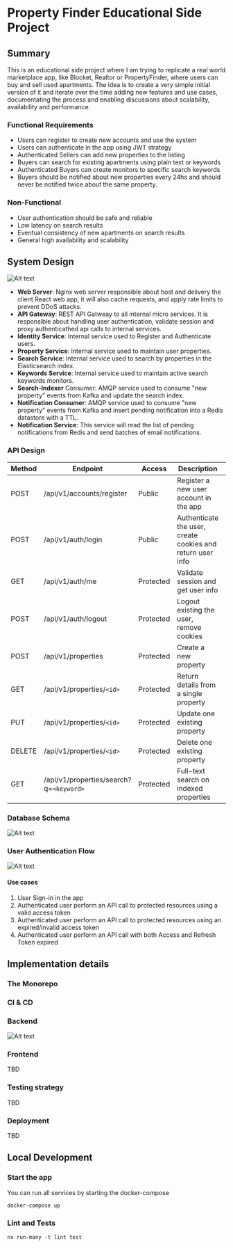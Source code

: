 # Property Finder Educational Side Project

## Summary

This is an educational side project where I am trying to replicate a real world marketplace app, like Blocket, Realtor or PropertyFinder, where users can buy and sell used apartments. The idea is to create a very simple initial version of it and iterate over the time adding new features and use cases, documentating the process and enabling discussions about scalability, availability and performance.

### Functional Requirements

- Users can register to create new accounts and use the system
- Users can authenticate in the app using JWT strategy
- Authenticated Sellers can add new properties to the listing
- Buyers can search for existing apartments using plain text or keywords
- Authenticated Buyers can create monitors to specific search keywords
- Buyers should be notified about new properties every 24hs and should never be notified twice about the same property.

### Non-Functional

- User authentication should be safe and reliable
- Low latency on search results
- Eventual consistency of new apartments on search results
- General high availability and scalability

## System Design

![Alt text](system-design.png)

- **Web Server**: Nginx web server responsible about host and delivery the client React web app, it will also cache requests, and apply rate limits to prevent DDoS attacks.
- **API Gateway**: REST API Gatweay to all internal micro services. It is responsible about handling user authentication, validate session and proxy authenticathed api calls to internal services.
- **Identity Service**: Internal service used to Register and Authenticate users.
- **Property Service**: Internal service used to maintain user properties.
- **Search Service**: Internal service used to search by properties in the Elasticsearch index.
- **Keywords Service**: Internal service used to maintain active search keywords monitors.
- **Search-Indexer** Consumer: AMQP service used to consume "new property" events from Kafka and update the search index.
- **Notification Consumer**: AMQP service used to consume "new property" events from Kafka and insert pending notification into a Redis datastore with a TTL.
- **Notification Service**: This service will read the list of pending notifications from Redis and send batches of email notifications.

### API Design

| Method | Endpoint                                | Access    | Description                                                | Return   |
| ------ | --------------------------------------- | --------- | ---------------------------------------------------------- | -------- |
| POST   | /api/v1/accounts/register               | Public    | Register a new user account in the app                     | 200, 4xx |
| POST   | /api/v1/auth/login                      | Public    | Authenticate the user, create cookies and return user info | 200, 401 |
| GET    | /api/v1/auth/me                         | Protected | Validate session and get user info                         | 200, 401 |
| POST   | /api/v1/auth/logout                     | Protected | Logout existing the user, remove cookies                   | 200, 401 |
| POST   | /api/v1/properties                      | Protected | Create a new property                                      | 201, 4xx |
| GET    | /api/v1/properties/`<id>`               | Protected | Return details from a single property                      | 200, 404 |
| PUT    | /api/v1/properties/`<id>`               | Protected | Update one existing property                               | 200, 404 |
| DELETE | /api/v1/properties/`<id>`               | Protected | Delete one existing property                               | 200, 404 |
| GET    | /api/v1/properties/search?q=`<keyword>` | Protected | Full-text search on indexed properties                     | 200      |

### Database Schema

![Alt text](db-model.png)

### User Authentication Flow

![Alt text](auth-flow.png)

#### Use cases

1. User Sign-in in the app
2. Authenticated user perform an API call to protected resources using a valid access token
3. Authenticated user perform an API call to protected resources using an expired/invalid access token
4. Authenticated user perform an API call with both Access and Refresh Token expired

## Implementation details

### The Monorepo

### CI & CD

### Backend

![Alt text](nestjs-app-architecture.png)

### Frontend

TBD

### Testing strategy

TBD

### Deployment

TBD

## Local Development

### Start the app

You can run all services by starting the docker-compose

```
docker-compose up
```

### Lint and Tests

```
nx run-many -t lint test
```
